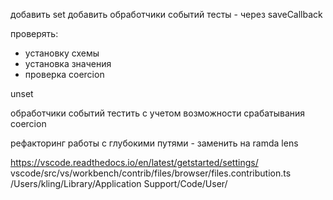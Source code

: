 добавить set
добавить обработчики событий
тесты - через saveCallback

проверять:

- установку схемы
- установка значения
- проверка coercion

unset

обработчики событий тестить с учетом возможности срабатывания coercion

рефакторинг работы с глубокими путями - заменить на ramda lens

https://vscode.readthedocs.io/en/latest/getstarted/settings/
vscode/src/vs/workbench/contrib/files/browser/files.contribution.ts
/Users/kling/Library/Application Support/Code/User/
